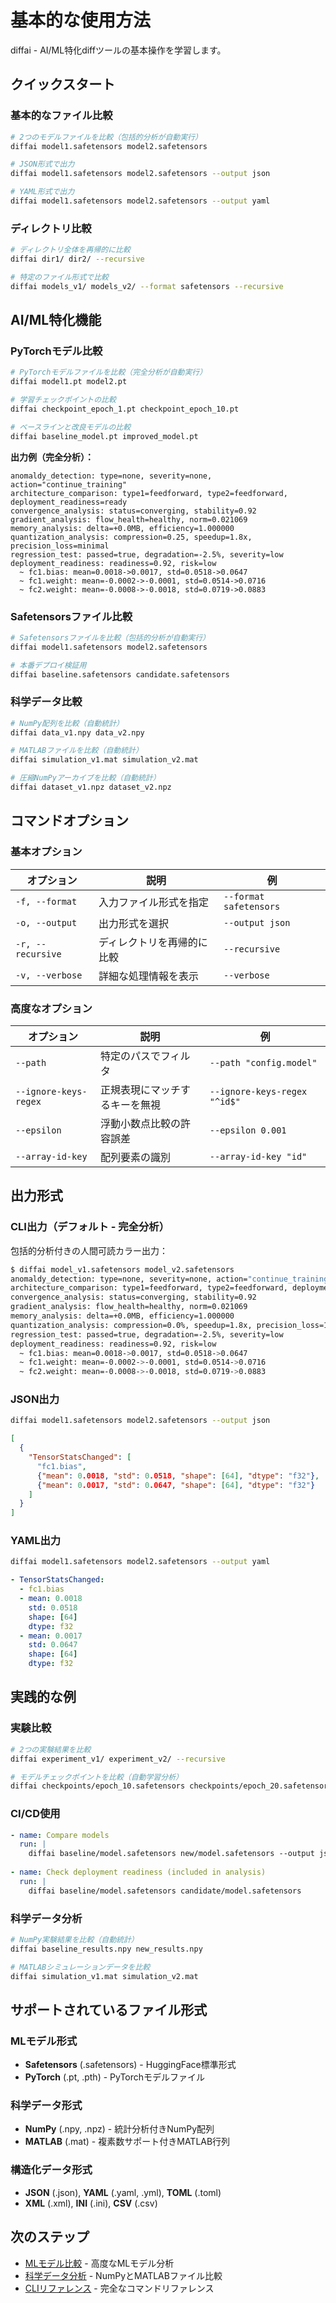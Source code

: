 # 基本的な使用方法

diffai - AI/ML特化diffツールの基本操作を学習します。

## クイックスタート

### 基本的なファイル比較

```bash
# 2つのモデルファイルを比較（包括的分析が自動実行）
diffai model1.safetensors model2.safetensors

# JSON形式で出力
diffai model1.safetensors model2.safetensors --output json

# YAML形式で出力
diffai model1.safetensors model2.safetensors --output yaml
```

### ディレクトリ比較

```bash
# ディレクトリ全体を再帰的に比較
diffai dir1/ dir2/ --recursive

# 特定のファイル形式で比較
diffai models_v1/ models_v2/ --format safetensors --recursive
```

## AI/ML特化機能

### PyTorchモデル比較

```bash
# PyTorchモデルファイルを比較（完全分析が自動実行）
diffai model1.pt model2.pt

# 学習チェックポイントの比較
diffai checkpoint_epoch_1.pt checkpoint_epoch_10.pt

# ベースラインと改良モデルの比較
diffai baseline_model.pt improved_model.pt
```

**出力例（完全分析）：**
```
anomaldy_detection: type=none, severity=none, action="continue_training"
architecture_comparison: type1=feedforward, type2=feedforward, deployment_readiness=ready
convergence_analysis: status=converging, stability=0.92
gradient_analysis: flow_health=healthy, norm=0.021069
memory_analysis: delta=+0.0MB, efficiency=1.000000
quantization_analysis: compression=0.25, speedup=1.8x, precision_loss=minimal
regression_test: passed=true, degradation=-2.5%, severity=low
deployment_readiness: readiness=0.92, risk=low
  ~ fc1.bias: mean=0.0018->0.0017, std=0.0518->0.0647
  ~ fc1.weight: mean=-0.0002->-0.0001, std=0.0514->0.0716
  ~ fc2.weight: mean=-0.0008->-0.0018, std=0.0719->0.0883
```

### Safetensorsファイル比較

```bash
# Safetensorsファイルを比較（包括的分析が自動実行）
diffai model1.safetensors model2.safetensors

# 本番デプロイ検証用
diffai baseline.safetensors candidate.safetensors
```

### 科学データ比較

```bash
# NumPy配列を比較（自動統計）
diffai data_v1.npy data_v2.npy

# MATLABファイルを比較（自動統計）
diffai simulation_v1.mat simulation_v2.mat

# 圧縮NumPyアーカイブを比較（自動統計）
diffai dataset_v1.npz dataset_v2.npz
```

## コマンドオプション

### 基本オプション

| オプション | 説明 | 例 |
|-----------|------|---|
| `-f, --format` | 入力ファイル形式を指定 | `--format safetensors` |
| `-o, --output` | 出力形式を選択 | `--output json` |
| `-r, --recursive` | ディレクトリを再帰的に比較 | `--recursive` |
| `-v, --verbose` | 詳細な処理情報を表示 | `--verbose` |

### 高度なオプション

| オプション | 説明 | 例 |
|-----------|------|---|
| `--path` | 特定のパスでフィルタ | `--path "config.model"` |
| `--ignore-keys-regex` | 正規表現にマッチするキーを無視 | `--ignore-keys-regex "^id$"` |
| `--epsilon` | 浮動小数点比較の許容誤差 | `--epsilon 0.001` |
| `--array-id-key` | 配列要素の識別 | `--array-id-key "id"` |

## 出力形式

### CLI出力（デフォルト - 完全分析）

包括的分析付きの人間可読カラー出力：

```bash
$ diffai model_v1.safetensors model_v2.safetensors
anomaldy_detection: type=none, severity=none, action="continue_training"
architecture_comparison: type1=feedforward, type2=feedforward, deployment_readiness=ready
convergence_analysis: status=converging, stability=0.92
gradient_analysis: flow_health=healthy, norm=0.021069
memory_analysis: delta=+0.0MB, efficiency=1.000000
quantization_analysis: compression=0.0%, speedup=1.8x, precision_loss=1.5%
regression_test: passed=true, degradation=-2.5%, severity=low
deployment_readiness: readiness=0.92, risk=low
  ~ fc1.bias: mean=0.0018->0.0017, std=0.0518->0.0647
  ~ fc1.weight: mean=-0.0002->-0.0001, std=0.0514->0.0716
  ~ fc2.weight: mean=-0.0008->-0.0018, std=0.0719->0.0883
```

### JSON出力

```bash
diffai model1.safetensors model2.safetensors --output json
```

```json
[
  {
    "TensorStatsChanged": [
      "fc1.bias",
      {"mean": 0.0018, "std": 0.0518, "shape": [64], "dtype": "f32"},
      {"mean": 0.0017, "std": 0.0647, "shape": [64], "dtype": "f32"}
    ]
  }
]
```

### YAML出力

```bash
diffai model1.safetensors model2.safetensors --output yaml
```

```yaml
- TensorStatsChanged:
  - fc1.bias
  - mean: 0.0018
    std: 0.0518
    shape: [64]
    dtype: f32
  - mean: 0.0017
    std: 0.0647
    shape: [64]
    dtype: f32
```


## 実践的な例

### 実験比較

```bash
# 2つの実験結果を比較
diffai experiment_v1/ experiment_v2/ --recursive

# モデルチェックポイントを比較（自動学習分析）
diffai checkpoints/epoch_10.safetensors checkpoints/epoch_20.safetensors
```

### CI/CD使用

```yaml
- name: Compare models
  run: |
    diffai baseline/model.safetensors new/model.safetensors --output json > model_diff.json
    
- name: Check deployment readiness (included in analysis)
  run: |
    diffai baseline/model.safetensors candidate/model.safetensors
```

### 科学データ分析

```bash
# NumPy実験結果を比較（自動統計）
diffai baseline_results.npy new_results.npy

# MATLABシミュレーションデータを比較
diffai simulation_v1.mat simulation_v2.mat
```

## サポートされているファイル形式

### MLモデル形式
- **Safetensors** (.safetensors) - HuggingFace標準形式
- **PyTorch** (.pt, .pth) - PyTorchモデルファイル

### 科学データ形式
- **NumPy** (.npy, .npz) - 統計分析付きNumPy配列
- **MATLAB** (.mat) - 複素数サポート付きMATLAB行列

### 構造化データ形式
- **JSON** (.json), **YAML** (.yaml, .yml), **TOML** (.toml)
- **XML** (.xml), **INI** (.ini), **CSV** (.csv)

## 次のステップ

- [MLモデル比較](ml-model-comparison_ja.md) - 高度なMLモデル分析
- [科学データ分析](scientific-data_ja.md) - NumPyとMATLABファイル比較
- [CLIリファレンス](../reference/cli-reference_ja.md) - 完全なコマンドリファレンス